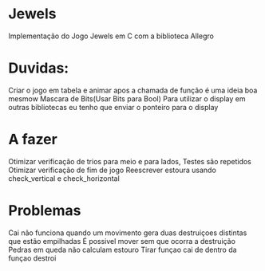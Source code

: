 # Jewels

Implementação do Jogo Jewels em C com a biblioteca Allegro

# Duvidas: 
Criar o jogo em tabela e animar apos a chamada de função é uma ideia boa mesmow
Mascara de Bits(Usar Bits para Bool)
Para utilizar o display em outras bibliotecas eu tenho que enviar o ponteiro para o display


# A fazer
Otimizar verificação de trios para meio e para lados, Testes são repetidos 
Otimizar verificação de fim de jogo
Reescrever estoura usando check_vertical e check_horizontal

# Problemas 
Cai não funciona quando um movimento gera duas destruiçoes distintas que estão empilhadas
É possivel mover sem que ocorra a destruição 
Pedras em queda não calculam estouro
Tirar funçao cai de dentro da funçao destroi